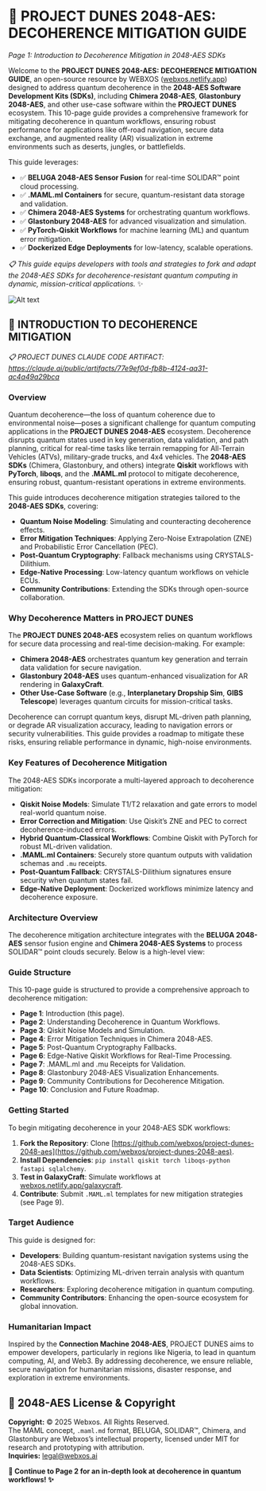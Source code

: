 # 🐪 PROJECT DUNES 2048-AES: DECOHERENCE MITIGATION GUIDE  
*Page 1: Introduction to Decoherence Mitigation in 2048-AES SDKs*  

Welcome to the **PROJECT DUNES 2048-AES: DECOHERENCE MITIGATION GUIDE**, an open-source resource by WEBXOS ([webxos.netlify.app](https://webxos.netlify.app)) designed to address quantum decoherence in the **2048-AES Software Development Kits (SDKs)**, including **Chimera 2048-AES**, **Glastonbury 2048-AES**, and other use-case software within the **PROJECT DUNES** ecosystem. This 10-page guide provides a comprehensive framework for mitigating decoherence in quantum workflows, ensuring robust performance for applications like off-road navigation, secure data exchange, and augmented reality (AR) visualization in extreme environments such as deserts, jungles, or battlefields.  

This guide leverages:  
- ✅ **BELUGA 2048-AES Sensor Fusion** for real-time SOLIDAR™ point cloud processing.  
- ✅ **.MAML.ml Containers** for secure, quantum-resistant data storage and validation.  
- ✅ **Chimera 2048-AES Systems** for orchestrating quantum workflows.  
- ✅ **Glastonbury 2048-AES** for advanced visualization and simulation.  
- ✅ **PyTorch-Qiskit Workflows** for machine learning (ML) and quantum error mitigation.  
- ✅ **Dockerized Edge Deployments** for low-latency, scalable operations.  

*📋 This guide equips developers with tools and strategies to fork and adapt the 2048-AES SDKs for decoherence-resistant quantum computing in dynamic, mission-critical applications.* ✨  

![Alt text](./dunes-decoherence.jpeg)  

## 🐪 INTRODUCTION TO DECOHERENCE MITIGATION  

*📋 PROJECT DUNES CLAUDE CODE ARTIFACT: https://claude.ai/public/artifacts/77e9ef0d-fb8b-4124-aa31-ac4a49a29bca*  

### Overview  
Quantum decoherence—the loss of quantum coherence due to environmental noise—poses a significant challenge for quantum computing applications in the **PROJECT DUNES 2048-AES** ecosystem. Decoherence disrupts quantum states used in key generation, data validation, and path planning, critical for real-time tasks like terrain remapping for All-Terrain Vehicles (ATVs), military-grade trucks, and 4x4 vehicles. The **2048-AES SDKs** (Chimera, Glastonbury, and others) integrate **Qiskit** workflows with **PyTorch**, **liboqs**, and the **.MAML.ml** protocol to mitigate decoherence, ensuring robust, quantum-resistant operations in extreme environments.  

This guide introduces decoherence mitigation strategies tailored to the **2048-AES SDKs**, covering:  
- **Quantum Noise Modeling**: Simulating and counteracting decoherence effects.  
- **Error Mitigation Techniques**: Applying Zero-Noise Extrapolation (ZNE) and Probabilistic Error Cancellation (PEC).  
- **Post-Quantum Cryptography**: Fallback mechanisms using CRYSTALS-Dilithium.  
- **Edge-Native Processing**: Low-latency quantum workflows on vehicle ECUs.  
- **Community Contributions**: Extending the SDKs through open-source collaboration.  

### Why Decoherence Matters in PROJECT DUNES  
The **PROJECT DUNES 2048-AES** ecosystem relies on quantum workflows for secure data processing and real-time decision-making. For example:  
- **Chimera 2048-AES** orchestrates quantum key generation and terrain data validation for secure navigation.  
- **Glastonbury 2048-AES** uses quantum-enhanced visualization for AR rendering in **GalaxyCraft**.  
- **Other Use-Case Software** (e.g., **Interplanetary Dropship Sim**, **GIBS Telescope**) leverages quantum circuits for mission-critical tasks.  

Decoherence can corrupt quantum keys, disrupt ML-driven path planning, or degrade AR visualization accuracy, leading to navigation errors or security vulnerabilities. This guide provides a roadmap to mitigate these risks, ensuring reliable performance in dynamic, high-noise environments.  

### Key Features of Decoherence Mitigation  
The 2048-AES SDKs incorporate a multi-layered approach to decoherence mitigation:  
- **Qiskit Noise Models**: Simulate T1/T2 relaxation and gate errors to model real-world quantum noise.  
- **Error Correction and Mitigation**: Use Qiskit’s ZNE and PEC to correct decoherence-induced errors.  
- **Hybrid Quantum-Classical Workflows**: Combine Qiskit with PyTorch for robust ML-driven validation.  
- **.MAML.ml Containers**: Securely store quantum outputs with validation schemas and `.mu` receipts.  
- **Post-Quantum Fallback**: CRYSTALS-Dilithium signatures ensure security when quantum states fail.  
- **Edge-Native Deployment**: Dockerized workflows minimize latency and decoherence exposure.  

### Architecture Overview  
The decoherence mitigation architecture integrates with the **BELUGA 2048-AES** sensor fusion engine and **Chimera 2048-AES Systems** to process SOLIDAR™ point clouds securely. Below is a high-level view:  

### Guide Structure  
This 10-page guide is structured to provide a comprehensive approach to decoherence mitigation:  
- **Page 1**: Introduction (this page).  
- **Page 2**: Understanding Decoherence in Quantum Workflows.  
- **Page 3**: Qiskit Noise Models and Simulation.  
- **Page 4**: Error Mitigation Techniques in Chimera 2048-AES.  
- **Page 5**: Post-Quantum Cryptography Fallbacks.  
- **Page 6**: Edge-Native Qiskit Workflows for Real-Time Processing.  
- **Page 7**: .MAML.ml and .mu Receipts for Validation.  
- **Page 8**: Glastonbury 2048-AES Visualization Enhancements.  
- **Page 9**: Community Contributions for Decoherence Mitigation.  
- **Page 10**: Conclusion and Future Roadmap.  

### Getting Started  
To begin mitigating decoherence in your 2048-AES SDK workflows:  
1. **Fork the Repository**: Clone [https://github.com/webxos/project-dunes-2048-aes](https://github.com/webxos/project-dunes-2048-aes).  
2. **Install Dependencies**: `pip install qiskit torch liboqs-python fastapi sqlalchemy`.  
3. **Test in GalaxyCraft**: Simulate workflows at [webxos.netlify.app/galaxycraft](https://webxos.netlify.app/galaxycraft).  
4. **Contribute**: Submit `.MAML.ml` templates for new mitigation strategies (see Page 9).  

### Target Audience  
This guide is designed for:  
- **Developers**: Building quantum-resistant navigation systems using the 2048-AES SDKs.  
- **Data Scientists**: Optimizing ML-driven terrain analysis with quantum workflows.  
- **Researchers**: Exploring decoherence mitigation in quantum computing.  
- **Community Contributors**: Enhancing the open-source ecosystem for global innovation.  

### Humanitarian Impact  
Inspired by the **Connection Machine 2048-AES**, PROJECT DUNES aims to empower developers, particularly in regions like Nigeria, to lead in quantum computing, AI, and Web3. By addressing decoherence, we ensure reliable, secure navigation for humanitarian missions, disaster response, and exploration in extreme environments.  

## 📜 2048-AES License & Copyright  
**Copyright:** © 2025 Webxos. All Rights Reserved.  
The MAML concept, `.maml.md` format, BELUGA, SOLIDAR™, Chimera, and Glastonbury are Webxos’s intellectual property, licensed under MIT for research and prototyping with attribution.  
**Inquiries:** legal@webxos.ai  

**🐪 Continue to Page 2 for an in-depth look at decoherence in quantum workflows! ✨**

